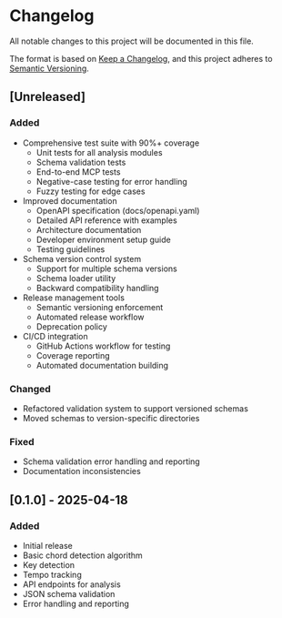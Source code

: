 # Changelog

All notable changes to this project will be documented in this file.

The format is based on [Keep a Changelog](https://keepachangelog.com/en/1.0.0/),
and this project adheres to [Semantic Versioning](https://semver.org/spec/v2.0.0.html).

## [Unreleased]

### Added
- Comprehensive test suite with 90%+ coverage
  - Unit tests for all analysis modules
  - Schema validation tests
  - End-to-end MCP tests
  - Negative-case testing for error handling
  - Fuzzy testing for edge cases
- Improved documentation
  - OpenAPI specification (docs/openapi.yaml)
  - Detailed API reference with examples
  - Architecture documentation
  - Developer environment setup guide
  - Testing guidelines
- Schema version control system
  - Support for multiple schema versions
  - Schema loader utility
  - Backward compatibility handling
- Release management tools
  - Semantic versioning enforcement
  - Automated release workflow
  - Deprecation policy
- CI/CD integration
  - GitHub Actions workflow for testing
  - Coverage reporting
  - Automated documentation building

### Changed
- Refactored validation system to support versioned schemas
- Moved schemas to version-specific directories

### Fixed
- Schema validation error handling and reporting
- Documentation inconsistencies

## [0.1.0] - 2025-04-18

### Added
- Initial release
- Basic chord detection algorithm
- Key detection
- Tempo tracking
- API endpoints for analysis
- JSON schema validation
- Error handling and reporting